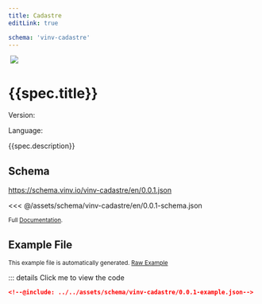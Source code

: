 ```yaml
---
title: Cadastre
editLink: true

schema: 'vinv-cadastre'
---
```


<script setup>
    import { withBase, useData } from 'vitepress'

    import json from '../../../public/releases.json'

    const { page } = useData()
    

    const spec = json['vinv-cadastre'];
</script>

<div class="vinv-jumbo">
    <img class="banner" :src="spec.hero">
    <img class="icon" src="/assets/images/schema-icons/forest_FILL0_wght400_GRAD0_opsz48.svg">
</div>

# {{spec.title}}

Version: <Badge type="info" text="0.0.1" />

Language: <Badge type="info" text="en" />

{{spec.description}}

## Schema

https://schema.vinv.io/vinv-cadastre/en/0.0.1.json

<<< @/assets/schema/vinv-cadastre/en/0.0.1-schema.json

<sub>
    Full <a href="/specifications/vinv-cadastre/0.0.1/dereferenced.html" >Documentation</a>.
</sub>

## Example File

<sub>This example file is automatically generated. [Raw Example](https://schema.vinv.io/vinv-cadastre/en/0.0.1/example.json)</sub>

::: details Click me to view the code
```json
<!--@include: ../../assets/schema/vinv-cadastre/0.0.1-example.json-->
```


